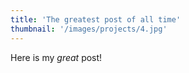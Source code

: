 ```yaml
---
title: 'The greatest post of all time'
thumbnail: '/images/projects/4.jpg'
---
```


Here is my _great_ post!